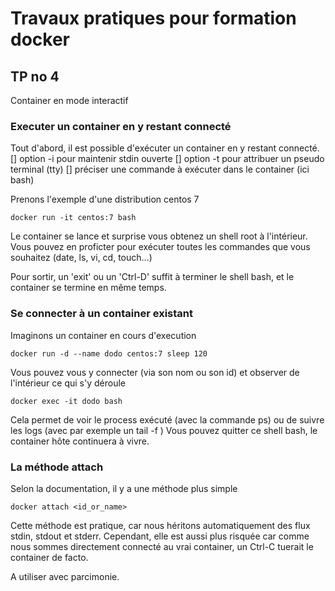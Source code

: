# Travaux pratiques pour formation docker

## TP no 4
Container en mode interactif

### Executer un container en y restant connecté
Tout d'abord, il est possible d'exécuter un container en y restant connecté.
[] option -i pour maintenir stdin ouverte
[] option -t pour attribuer un pseudo terminal (tty)
[] préciser une commande à exécuter dans le container (ici bash)

Prenons l'exemple d'une distribution centos 7
```
docker run -it centos:7 bash
```

Le container se lance et surprise vous obtenez un shell root à l'intérieur.
Vous pouvez en proficter pour exécuter toutes les commandes que vous souhaitez (date, ls, vi, cd, touch...)

Pour sortir, un 'exit' ou un 'Ctrl-D' suffit à terminer le shell bash, et le container se termine en même temps.

### Se connecter à un container existant
Imaginons un container en cours d'execution
```
docker run -d --name dodo centos:7 sleep 120
```

Vous pouvez vous y connecter (via son nom ou son id) et observer de l'intérieur ce qui s'y déroule
```
docker exec -it dodo bash
```

Cela permet de voir le process exécuté (avec la commande ps) ou de suivre les logs (avec par exemple un tail -f )
Vous pouvez quitter ce shell bash, le container hôte continuera à vivre.

### La méthode attach
Selon la documentation, il y a une méthode plus simple
```
docker attach <id_or_name>
```

Cette méthode est pratique, car nous héritons automatiquement des flux stdin, stdout et stderr.
Cependant, elle est aussi plus risquée car comme nous sommes directement connecté au vrai container, un Ctrl-C tuerait le container de facto.

A utiliser avec parcimonie.


